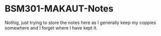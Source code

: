 # BSM301-MAKAUT-Notes
Nothig, just trying to store the notes here as I generally keep my coppies somewhere and I forget where I have kept it.
